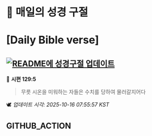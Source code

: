 # 🙏 매일의 성경 구절
# [Daily Bible verse]
## [![README에 성경구절 업데이트](https://github.com/DONGSUKA/first_test/actions/workflows/update-readme-bible.yml/badge.svg)](https://github.com/DONGSUKA/first_test/actions/workflows/update-readme-bible.yml)
<!-- START_BIBLE_VERSE -->
📖 **시편 129:5**
> 무릇 시온을 미워하는 자들은 수치를 당하여 물러갈지어다

🕊️ _업데이트 시각: 2025-10-16 07:55:57 KST_
  <!-- END_BIBLE_VERSE -->
## GITHUB_ACTION
